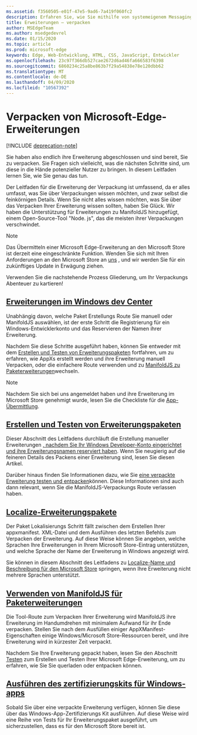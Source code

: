 ```yaml
---
ms.assetid: f3560505-e01f-47e5-9ad6-7a419f060fc2
description: Erfahren Sie, wie Sie mithilfe von systemeigenem Messaging ihre Erweiterung mit einer Begleit UWP-App kommunizieren können.
title: Erweiterungen – verpacken
author: MSEdgeTeam
ms.author: msedgedevrel
ms.date: 01/15/2020
ms.topic: article
ms.prod: microsoft-edge
keywords: Edge, Web-Entwicklung, HTML, CSS, JavaScript, Entwickler
ms.openlocfilehash: 23c97f366db527cae2672d6ad46fa666583f6398
ms.sourcegitcommit: 6860234c25a8be863b7f29a54838e78e120dbb62
ms.translationtype: MT
ms.contentlocale: de-DE
ms.lasthandoff: 04/09/2020
ms.locfileid: "10567392"
---
```

# Verpacken von Microsoft-Edge-Erweiterungen  

[!INCLUDE [deprecation-note](../includes/deprecation-note.md)]  

Sie haben also endlich ihre Erweiterung abgeschlossen und sind bereit, Sie zu verpacken. Sie Fragen sich vielleicht, was die nächsten Schritte sind, um diese in die Hände potenzieller Nutzer zu bringen. In diesem Leitfaden lernen Sie, wie Sie genau das tun.

Der Leitfaden für die Erweiterung der Verpackung ist umfassend, da er alles umfasst, was Sie über Verpackungen wissen möchten, und zwar selbst die feinkörnigen Details. Wenn Sie nicht alles wissen möchten, was Sie über das Verpacken Ihrer Erweiterung wissen sollten, haben Sie Glück. Wir haben die Unterstützung für Erweiterungen zu ManifoldJS hinzugefügt, einem Open-Source-Tool "Node. js", das die meisten ihrer Verpackungen verschwindet.

> [!NOTE]
> Das Übermitteln einer Microsoft Edge-Erweiterung an den Microsoft Store ist derzeit eine eingeschränkte Funktion. Wenden Sie sich mit Ihren Anforderungen an den Microsoft Store an [uns](https://aka.ms/extension-request) , und wir werden Sie für ein zukünftiges Update in Erwägung ziehen.


Verwenden Sie die nachstehende Prozess Gliederung, um Ihr Verpackungs Abenteuer zu kartieren!


## [Erweiterungen im Windows dev Center](./packaging/extensions-in-the-windows-dev-center.md)

Unabhängig davon, welche Paket Erstellungs Route Sie manuell oder ManifoldJS auswählen, ist der erste Schritt die Registrierung für ein Windows-Entwicklerkonto und das Reservieren der Namen ihrer Erweiterung.

Nachdem Sie diese Schritte ausgeführt haben, können Sie entweder mit dem [Erstellen und Testen von Erweiterungspaketen](./packaging/creating-and-testing-extension-packages.md) fortfahren, um zu erfahren, wie AppXs erstellt werden und ihre Erweiterung manuell Verpacken, oder die einfachere Route verwenden und zu [ManifoldJS zu Paketerweiterungen](./packaging/using-ManifoldJS-to-package-extensions.md)wechseln.

> [!NOTE]
> Nachdem Sie sich bei uns angemeldet haben und ihre Erweiterung im Microsoft Store genehmigt wurde, lesen Sie die Checkliste für die [App-Übermittlung](https://docs.microsoft.com/windows/uwp/publish/app-submissions).


## [Erstellen und Testen von Erweiterungspaketen](./packaging/creating-and-testing-extension-packages.md)

Dieser Abschnitt des Leitfadens durchläuft die Erstellung manueller Erweiterungen [, nachdem Sie Ihr Windows Developer-Konto eingerichtet und ihre Erweiterungsnamen reserviert haben](./packaging/extensions-in-the-windows-Dev-Center.md). Wenn Sie neugierig auf die feineren Details des Packens einer Erweiterung sind, lesen Sie diesen Artikel.

Darüber hinaus finden Sie Informationen dazu, wie Sie [eine verpackte Erweiterung testen und entpacken](./packaging/creating-and-testing-extension-packages.md#testing-an-appx-package)können. Diese Informationen sind auch dann relevant, wenn Sie die ManifoldJS-Verpackungs Route verlassen haben.

## [Localize-Erweiterungspakete](./packaging/localizing-extension-packages.md)
Der Paket Lokalisierungs Schritt fällt zwischen dem Erstellen Ihrer appxmanifest. XML-Datei und dem Ausführen des letzten Befehls zum Verpacken der Erweiterung.
Auf diese Weise können Sie angeben, welche Sprachen Ihre Erweiterungen in Ihrem Microsoft Store-Eintrag unterstützen, und welche Sprache der Name der Erweiterung in Windows angezeigt wird.

Sie können in diesem Abschnitt des Leitfadens zu [Localize-Name und Beschreibung für den Microsoft Store](./packaging/localizing-extension-packages.md#localizing-name-and-description-in-the-microsoft-store) springen, wenn Ihre Erweiterung nicht mehrere Sprachen unterstützt.

## [Verwenden von ManifoldJS für Paketerweiterungen](./packaging/using-ManifoldJS-to-package-extensions.md)

Die Tool-Route zum Verpacken Ihrer Erweiterung wird ManifoldJS ihre Erweiterung im Handumdrehen mit minimalem Aufwand für ihr Ende verpacken. Stellen Sie nach dem Ausfüllen einiger AppXManifest-Eigenschaften einige Windows/Microsoft Store-Ressourcen bereit, und ihre Erweiterung wird in kürzester Zeit verpackt.

Nachdem Sie Ihre Erweiterung gepackt haben, lesen Sie den Abschnitt [Testen](./packaging/creating-and-testing-extension-packages.md#testing-an-appx-package) zum Erstellen und Testen Ihrer Microsoft Edge-Erweiterung, um zu erfahren, wie Sie Sie querladen oder entpacken können.


## [Ausführen des zertifizierungskits für Windows-apps](./packaging/running-the-windows-app-certification-kit.md)

Sobald Sie über eine verpackte Erweiterung verfügen, können Sie diese über das Windows-App-Zertifizierungs Kit ausführen. Auf diese Weise wird eine Reihe von Tests für Ihr Erweiterungspaket ausgeführt, um sicherzustellen, dass es für den Microsoft Store bereit ist.
